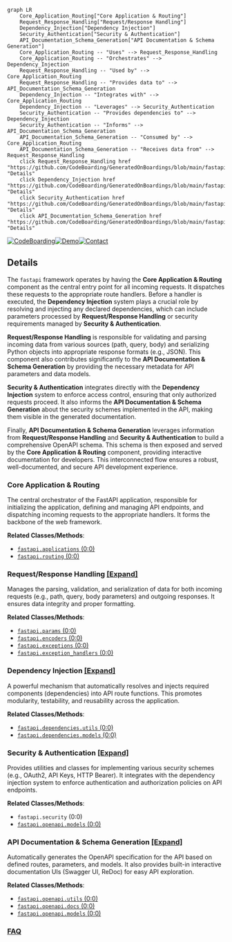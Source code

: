 ```mermaid
graph LR
    Core_Application_Routing["Core Application & Routing"]
    Request_Response_Handling["Request/Response Handling"]
    Dependency_Injection["Dependency Injection"]
    Security_Authentication["Security & Authentication"]
    API_Documentation_Schema_Generation["API Documentation & Schema Generation"]
    Core_Application_Routing -- "Uses" --> Request_Response_Handling
    Core_Application_Routing -- "Orchestrates" --> Dependency_Injection
    Request_Response_Handling -- "Used by" --> Core_Application_Routing
    Request_Response_Handling -- "Provides data to" --> API_Documentation_Schema_Generation
    Dependency_Injection -- "Integrates with" --> Core_Application_Routing
    Dependency_Injection -- "Leverages" --> Security_Authentication
    Security_Authentication -- "Provides dependencies to" --> Dependency_Injection
    Security_Authentication -- "Informs" --> API_Documentation_Schema_Generation
    API_Documentation_Schema_Generation -- "Consumed by" --> Core_Application_Routing
    API_Documentation_Schema_Generation -- "Receives data from" --> Request_Response_Handling
    click Request_Response_Handling href "https://github.com/CodeBoarding/GeneratedOnBoardings/blob/main/fastapi/Request_Response_Handling.md" "Details"
    click Dependency_Injection href "https://github.com/CodeBoarding/GeneratedOnBoardings/blob/main/fastapi/Dependency_Injection.md" "Details"
    click Security_Authentication href "https://github.com/CodeBoarding/GeneratedOnBoardings/blob/main/fastapi/Security_Authentication.md" "Details"
    click API_Documentation_Schema_Generation href "https://github.com/CodeBoarding/GeneratedOnBoardings/blob/main/fastapi/API_Documentation_Schema_Generation.md" "Details"
```

[![CodeBoarding](https://img.shields.io/badge/Generated%20by-CodeBoarding-9cf?style=flat-square)](https://github.com/CodeBoarding/GeneratedOnBoardings)[![Demo](https://img.shields.io/badge/Try%20our-Demo-blue?style=flat-square)](https://www.codeboarding.org/demo)[![Contact](https://img.shields.io/badge/Contact%20us%20-%20contact@codeboarding.org-lightgrey?style=flat-square)](mailto:contact@codeboarding.org)

## Details

The `fastapi` framework operates by having the **Core Application & Routing** component as the central entry point for all incoming requests. It dispatches these requests to the appropriate route handlers. Before a handler is executed, the **Dependency Injection** system plays a crucial role by resolving and injecting any declared dependencies, which can include parameters processed by **Request/Response Handling** or security requirements managed by **Security & Authentication**.

**Request/Response Handling** is responsible for validating and parsing incoming data from various sources (path, query, body) and serializing Python objects into appropriate response formats (e.g., JSON). This component also contributes significantly to the **API Documentation & Schema Generation** by providing the necessary metadata for API parameters and data models.

**Security & Authentication** integrates directly with the **Dependency Injection** system to enforce access control, ensuring that only authorized requests proceed. It also informs the **API Documentation & Schema Generation** about the security schemes implemented in the API, making them visible in the generated documentation.

Finally, **API Documentation & Schema Generation** leverages information from **Request/Response Handling** and **Security & Authentication** to build a comprehensive OpenAPI schema. This schema is then exposed and served by the **Core Application & Routing** component, providing interactive documentation for developers. This interconnected flow ensures a robust, well-documented, and secure API development experience.

### Core Application & Routing
The central orchestrator of the FastAPI application, responsible for initializing the application, defining and managing API endpoints, and dispatching incoming requests to the appropriate handlers. It forms the backbone of the web framework.


**Related Classes/Methods**:

- <a href="https://github.com/fastapi/fastapi/fastapi/applications.py#L0-L0" target="_blank" rel="noopener noreferrer">`fastapi.applications` (0:0)</a>
- <a href="https://github.com/fastapi/fastapi/fastapi/routing.py#L0-L0" target="_blank" rel="noopener noreferrer">`fastapi.routing` (0:0)</a>


### Request/Response Handling [[Expand]](./Request_Response_Handling.md)
Manages the parsing, validation, and serialization of data for both incoming requests (e.g., path, query, body parameters) and outgoing responses. It ensures data integrity and proper formatting.


**Related Classes/Methods**:

- <a href="https://github.com/fastapi/fastapi/fastapi/params.py#L0-L0" target="_blank" rel="noopener noreferrer">`fastapi.params` (0:0)</a>
- <a href="https://github.com/fastapi/fastapi/fastapi/encoders.py#L0-L0" target="_blank" rel="noopener noreferrer">`fastapi.encoders` (0:0)</a>
- <a href="https://github.com/fastapi/fastapi/fastapi/exceptions.py#L0-L0" target="_blank" rel="noopener noreferrer">`fastapi.exceptions` (0:0)</a>
- <a href="https://github.com/fastapi/fastapi/fastapi/exception_handlers.py#L0-L0" target="_blank" rel="noopener noreferrer">`fastapi.exception_handlers` (0:0)</a>


### Dependency Injection [[Expand]](./Dependency_Injection.md)
A powerful mechanism that automatically resolves and injects required components (dependencies) into API route functions. This promotes modularity, testability, and reusability across the application.


**Related Classes/Methods**:

- <a href="https://github.com/fastapi/fastapi/fastapi/dependencies/utils.py#L0-L0" target="_blank" rel="noopener noreferrer">`fastapi.dependencies.utils` (0:0)</a>
- <a href="https://github.com/fastapi/fastapi/fastapi/dependencies/models.py#L0-L0" target="_blank" rel="noopener noreferrer">`fastapi.dependencies.models` (0:0)</a>


### Security & Authentication [[Expand]](./Security_Authentication.md)
Provides utilities and classes for implementing various security schemes (e.g., OAuth2, API Keys, HTTP Bearer). It integrates with the dependency injection system to enforce authentication and authorization policies on API endpoints.


**Related Classes/Methods**:

- `fastapi.security` (0:0)
- <a href="https://github.com/fastapi/fastapi/fastapi/openapi/models.py#L0-L0" target="_blank" rel="noopener noreferrer">`fastapi.openapi.models` (0:0)</a>


### API Documentation & Schema Generation [[Expand]](./API_Documentation_Schema_Generation.md)
Automatically generates the OpenAPI specification for the API based on defined routes, parameters, and models. It also provides built-in interactive documentation UIs (Swagger UI, ReDoc) for easy API exploration.


**Related Classes/Methods**:

- <a href="https://github.com/fastapi/fastapi/fastapi/openapi/utils.py#L0-L0" target="_blank" rel="noopener noreferrer">`fastapi.openapi.utils` (0:0)</a>
- <a href="https://github.com/fastapi/fastapi/fastapi/openapi/docs.py#L0-L0" target="_blank" rel="noopener noreferrer">`fastapi.openapi.docs` (0:0)</a>
- <a href="https://github.com/fastapi/fastapi/fastapi/openapi/models.py#L0-L0" target="_blank" rel="noopener noreferrer">`fastapi.openapi.models` (0:0)</a>




### [FAQ](https://github.com/CodeBoarding/GeneratedOnBoardings/tree/main?tab=readme-ov-file#faq)